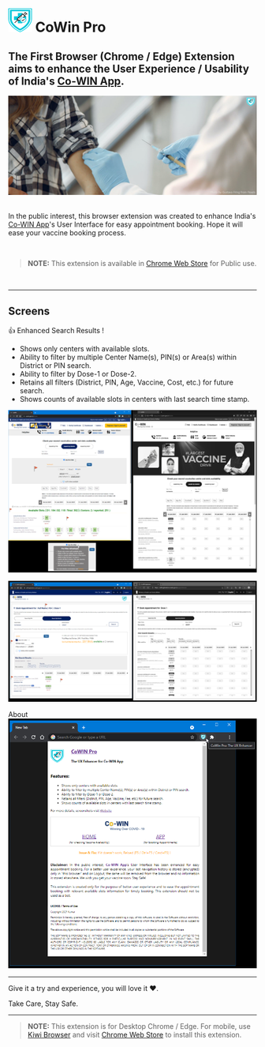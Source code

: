 # ![Logo](extension/icons/icon48.png "Logo") **CoWin Pro**

## The First Browser (Chrome / Edge) Extension aims to enhance the User Experience / Usability of India's [Co-WIN App](https://selfregistration.cowin.gov.in/).

![Vaccine Drive](assets/Promotion-Large.png "Vaccine Drive")

<br>In the public interest, this browser extension was created to enhance India's [Co-WIN App](https://selfregistration.cowin.gov.in/)'s User Interface for easy appointment booking. Hope it will ease your vaccine booking process.

<br>

>**NOTE:** This extension is available in [Chrome Web Store](https://chrome.google.com/webstore/detail/cowin-pro/leebmggfmncbgjnjlfbbekamkiimhlkl) for Public use.

<br>

---

## Screens
👍 Enhanced Search Results !<br>

- Shows only centers with available slots.
- Ability to filter by multiple Center Name(s), PIN(s) or Area(s) within District or PIN search.
- Ability to filter by Dose-1 or Dose-2.
- Retains all filters (District, PIN, Age, Vaccine, Cost, etc.) for future search.
- Shows counts of available slots in centers with last search time stamp.

![Enhanced Search Results!](assets/02-PublicSearch.png "Enhanced Search Results!")

![Enhanced Search Results!](assets/03-SearchByDistrict-Result.png "Enhanced Search Results!")


About<br>
![About](assets/01-ExtensionPop.png "About")

---

Give it a try and experience, you will love it ♥.

Take Care, Stay Safe.

---

>**NOTE:** This extension is for Desktop Chrome / Edge. For mobile, use [Kiwi Browser](https://kiwibrowser.com/) and visit [Chrome Web Store](https://chrome.google.com/webstore/detail/cowin-pro/leebmggfmncbgjnjlfbbekamkiimhlkl) to install this extension.
